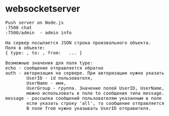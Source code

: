 # websocketserver
<pre>
Push server on Node.js 
:7500 chat 
:7500/admin  - admin info 

На сервер посылается JSON строка произвольного объекта. 
Поля в объекте: 
{ type: <TYPE>, to: <TO>, from: <UserID>  ... } 

Возможные значения для поля type:
echo - сообщение отправляется обратно 
auth - авторизация на сервере. При авторизации нужно указать поля: 
        UserID - id пользователя, 
        UserName - имя, 
        UserGroup - группа. Значение полей UserID, UserName, UserGroup 
        можно использовать в поле to сообщения типа message. 
message - рассылка сообщений пользователям указанным в поле to сообщения через ";". 
        если указать строку 'all', то сообщение отправляется всем пользователям.
        В поле from нужно указывать UserID отправителя.
</pre>



